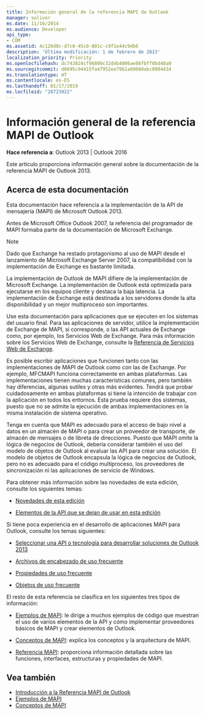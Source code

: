 ```yaml
---
title: Información general de la referencia MAPI de Outlook
manager: soliver
ms.date: 11/16/2014
ms.audience: Developer
api_type:
- COM
ms.assetid: 4c126d0c-d7c0-45c0-801c-c9f1e44c9db6
description: 'Última modificación: 1 de febrero de 2013'
localization_priority: Priority
ms.openlocfilehash: dc743824cf96800c32d4b4006ae86fbff0bd48a0
ms.sourcegitcommit: d6695c94415fa47952ee7961a69660abc0904434
ms.translationtype: HT
ms.contentlocale: es-ES
ms.lasthandoff: 01/17/2019
ms.locfileid: "28723022"
---
```

# <a name="outlook-mapi-reference-overview"></a>Información general de la referencia MAPI de Outlook

**Hace referencia a**: Outlook 2013 | Outlook 2016 
  
Este artículo proporciona información general sobre la documentación de la referencia MAPI de Outlook 2013.
  
## <a name="about-this-documentation"></a>Acerca de esta documentación

Esta documentación hace referencia a la implementación de la API de mensajería (MAPI) de Microsoft Outlook 2013. 
  
Antes de Microsoft Office Outlook 2007, la referencia del programador de MAPI formaba parte de la documentación de Microsoft Exchange.
  
> [!NOTE]
> Dado que Exchange ha restado protagonismo al uso de MAPI desde el lanzamiento de Microsoft Exchange Server 2007, la compatibilidad con la implementación de Exchange es bastante limitada. 
  
La implementación de Outlook de MAPI difiere de la implementación de Microsoft Exchange. La implementación de Outlook está optimizada para ejecutarse en los equipos cliente y destaca la baja latencia. La implementación de Exchange está destinada a los servidores donde la alta disponibilidad y un mejor multiproceso son importantes.
  
Use esta documentación para aplicaciones que se ejecuten en los sistemas del usuario final. Para las aplicaciones de servidor, utilice la implementación de Exchange de MAPI, si corresponde, o las API actuales de Exchange como, por ejemplo, los Servicios Web de Exchange. Para más información sobre los Servicios Web de Exchange, consulte la [Referencia de Servicios Web de Exchange](https://msdn.microsoft.com/library/bb204119.aspx).
  
Es posible escribir aplicaciones que funcionen tanto con las implementaciones de MAPI de Outlook como con las de Exchange. Por ejemplo, MFCMAPI funciona correctamente en ambas plataformas. Las implementaciones tienen muchas características comunes, pero también hay diferencias, algunas sutiles y otras más evidentes. Tendrá que probar cuidadosamente en ambas plataformas si tiene la intención de trabajar con la aplicación en todos los entornos. Esta prueba requiere dos sistemas, puesto que no se admite la ejecución de ambas implementaciones en la misma instalación de sistema operativo.
  
Tenga en cuenta que MAPI es adecuado para el acceso de bajo nivel a datos en un almacén de MAPI o para crear un proveedor de transporte, de almacén de mensajes o de libreta de direcciones. Puesto que MAPI omite la lógica de negocios de Outlook, debería considerar también el uso del modelo de objetos de Outlook al evaluar las API para crear una solución. El modelo de objetos de Outlook encapsula la lógica de negocios de Outlook, pero no es adecuado para el código multiproceso, los proveedores de sincronización ni las aplicaciones de servicio de Windows.
  
Para obtener más información sobre las novedades de esta edición, consulte los siguientes temas:
  
- [Novedades de esta edición](what-s-new-in-this-edition.md)
    
- [Elementos de la API que se dejan de usar en esta edición](api-elements-deprecated-in-this-edition.md)
    
Si tiene poca experiencia en el desarrollo de aplicaciones MAPI para Outlook, consulte los temas siguientes:
  
- [Seleccionar una API o tecnología para desarrollar soluciones de Outlook 2013](https://msdn.microsoft.com/library/jj900714.aspx)
    
- [Archivos de encabezado de uso frecuente](commonly-used-header-files.md)
    
- [Propiedades de uso frecuente](commonly-used-properties.md)
    
- [Objetos de uso frecuente](commonly-used-objects.md)
    
El resto de esta referencia se clasifica en los siguientes tres tipos de información:
  
- [Ejemplos de MAPI](mapi-samples.md): le dirige a muchos ejemplos de código que muestran el uso de varios elementos de la API y cómo implementar proveedores básicos de MAPI y crear elementos de Outlook. 
    
- [Conceptos de MAPI](mapi-concepts.md): explica los conceptos y la arquitectura de MAPI. 
    
- [Referencia MAPI](mapi-reference.md): proporciona información detallada sobre las funciones, interfaces, estructuras y propiedades de MAPI. 
    
## <a name="see-also"></a>Vea también

- [Introducción a la Referencia MAPI de Outlook](getting-started-with-the-outlook-mapi-reference.md)
- [Ejemplos de MAPI](mapi-samples.md)
- [Conceptos de MAPI](mapi-concepts.md)

